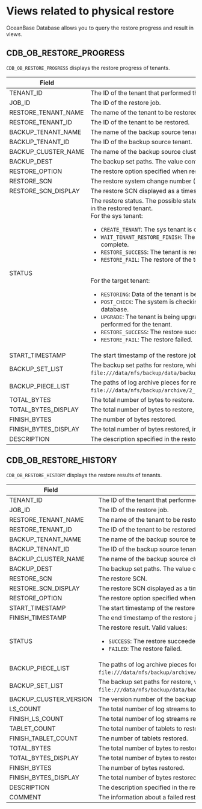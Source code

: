 # Views related to physical restore

OceanBase Database allows you to query the restore progress and result in views.

## CDB_OB_RESTORE_PROGRESS

`CDB_OB_RESTORE_PROGRESS` displays the restore progress of tenants.

| Field | Description |
|----------------------------------|------------------------|
| TENANT_ID | The ID of the tenant that performed the restore job.  |
| JOB_ID | The ID of the restore job.  |
| RESTORE_TENANT_NAME | The name of the tenant to be restored.  |
| RESTORE_TENANT_ID | The ID of the tenant to be restored.  |
| BACKUP_TENANT_NAME | The name of the backup source tenant.  |
| BACKUP_TENANT_ID | The ID of the backup source tenant.  |
| BACKUP_CLUSTER_NAME | The name of the backup source cluster.  |
| BACKUP_DEST | The backup set paths. The value contains the data backup path and log archive path.  |
| RESTORE_OPTION | The restore option specified when restore is initiated. |
| RESTORE_SCN | The restore system change number (SCN).  |
| RESTORE_SCN_DISPLAY | The restore SCN displayed as a timestamp.  |
| STATUS | The restore status. The possible states of a restore job in the sys tenant are inconsistent with those in the restored tenant. <br>For the sys tenant: <ul><li> `CREATE_TENANT`: The sys tenant is creating the target tenant to be restored.  </li> <li> `WAIT_TENANT_RESTORE_FINISH`: The system is waiting for the restore of the target tenant to complete.  </li> <li> `RESTORE_SUCCESS`: The tenant is restored.  </li> <li> `RESTORE_FAIL`: The restore of the tenant failed.  </li></ul> <br>For the target tenant: <ul><li>`RESTORING`: Data of the tenant is being restored.  </li> <li> `POST_CHECK`: The system is checking the role of the tenant and restoring the tenant as a standby database.  </li> <li> `UPGRADE`: The tenant is being upgraded. For restore across versions, an upgrade will be performed for the tenant.  </li> <li> `RESTORE_SUCCESS`: The restore succeeded.  </li> <li> `RESTORE_FAIL`: The restore failed.  </li></ul> |
| START_TIMESTAMP | The start timestamp of the restore job.  |
| BACKUP_SET_LIST | The backup set paths for restore, which are separated with commas (`,`). Example: `file:///data/nfs/backup/data/backup_set_1_full,file:///data/nfs/backup/data/backup_set_2_inc`.  |
| BACKUP_PIECE_LIST | The paths of log archive pieces for restore, which are separated with commas (`,`). Example: `file:///data/nfs/backup/archive/2_1_2,file:///data/nfs/backup/archive/2_1_3`.  |
| TOTAL_BYTES | The total number of bytes to restore.  |
| TOTAL_BYTES_DISPLAY | The total number of bytes to restore, in a storage capacity unit.  |
| FINISH_BYTES | The number of bytes restored.  |
| FINISH_BYTES_DISPLAY | The total number of bytes restored, in a storage capacity unit.  |
| DESCRIPTION | The description specified in the restore statement. |

## CDB_OB_RESTORE_HISTORY

`CDB_OB_RESTORE_HISTORY` displays the restore results of tenants.

| Field | Description                                                                                                                                                                       |
|----------------------------------|-----------------------------------------------------------------------------------------------------------------------------------------------------------------------------------|
| TENANT_ID | The ID of the tenant that performed the restore job.                                                                                                                              |
| JOB_ID | The ID of the restore job.                                                                                                                                                        |
| RESTORE_TENANT_NAME | The name of the tenant to be restored.                                                                                                                                            |
| RESTORE_TENANT_ID | The ID of the tenant to be restored.                                                                                                                                              |
| BACKUP_TENANT_NAME | The name of the backup source tenant.                                                                                                                                             |
| BACKUP_TENANT_ID | The ID of the backup source tenant.                                                                                                                                               |
| BACKUP_CLUSTER_NAME | The name of the backup source cluster.                                                                                                                                            |
| BACKUP_DEST | The backup set paths. The value contains the data backup path and log archive path.                                                                                               |
| RESTORE_SCN | The restore SCN.                                                                                                                                                                  |
| RESTORE_SCN_DISPLAY | The restore SCN displayed as a timestamp.                                                                                                                                         |
| RESTORE_OPTION | The restore option specified when restore is initiated.                                                                                                                           |
| START_TIMESTAMP | The start timestamp of the restore job.                                                                                                                                           |
| FINISH_TIMESTAMP | The end timestamp of the restore job.                                                                                                                                             |
| STATUS | The restore result. Valid values: <ul> <li> `SUCCESS`: The restore succeeded.  </li> <li> `FAILED`: The restore failed.  </li></ul>                                               |
| BACKUP_PIECE_LIST | The paths of log archive pieces for restore, which are separated with commas (`,`). Example: `file:///data/nfs/backup/archive/2_1_2,file:///data/nfs/backup/archive/2_1_3`.       |
| BACKUP_SET_LIST | The backup set paths for restore, which are separated with commas (`,`). Example: `file:///data/nfs/backup/data/backup_set_1_full,file:///data/nfs/backup/data/backup_set_2_inc`. |
| BACKUP_CLUSTER_VERSION | The version number of the backup source cluster.                                                                                                                                  |
| LS_COUNT | The total number of log streams to restore.                                                                                                                                       |
| FINISH_LS_COUNT | The total number of log streams restored.                                                                                                                                         |
| TABLET_COUNT | The total number of tablets to restore.                                                                                                                                           |
| FINISH_TABLET_COUNT | The number of tablets restored.                                                                                                                                                   |
| TOTAL_BYTES | The total number of bytes to restore.                                                                                                                                             |
| TOTAL_BYTES_DISPLAY | The total number of bytes to restore, in a storage capacity unit.                                                                                                                 |
| FINISH_BYTES | The number of bytes restored.                                                                                                                                                     |
| FINISH_BYTES_DISPLAY | The total number of bytes restored, in a storage capacity unit.                                                                                                                   |
| DESCRIPTION | The description specified in the restore statement.                                                                                                                               |
| COMMENT | The information about a failed restore job.                                                                                                                                       |

